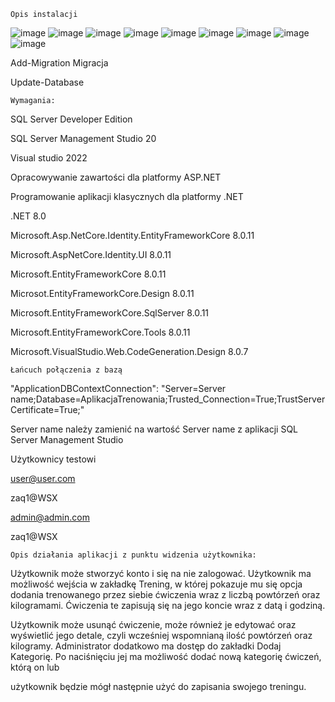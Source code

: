     Opis instalacji


![image](https://github.com/user-attachments/assets/621ecfbe-e26e-4115-b077-8d8c5666a0b2)
![image](https://github.com/user-attachments/assets/839b4596-5f64-48ca-aff4-52492a18291a)
![image](https://github.com/user-attachments/assets/47f4d26e-8507-4981-9255-78e4b05daaa2)
![image](https://github.com/user-attachments/assets/a30b8a44-de72-421a-8c59-64a011086b21)
![image](https://github.com/user-attachments/assets/0e3b25c0-6b6c-4028-8b49-b9cd03ad60fd)
![image](https://github.com/user-attachments/assets/3da52bdc-d9b4-4191-ada6-1e68112bf7cb)
![image](https://github.com/user-attachments/assets/ce955320-9bb4-44ce-bc8a-23bef01df450)
![image](https://github.com/user-attachments/assets/2cac0f05-79d4-435b-9e48-17e82d4dc31a)
![image](https://github.com/user-attachments/assets/a5d7667f-c395-4595-a667-cc7a5d00a640)

Add-Migration Migracja

Update-Database


    Wymagania:

SQL Server Developer Edition

SQL Server Management Studio 20

Visual studio 2022

Opracowywanie zawartości dla platformy ASP.NET

Programowanie aplikacji klasycznych dla platformy .NET

.NET 8.0

Microsoft.Asp.NetCore.Identity.EntityFrameworkCore 8.0.11

Microsoft.AspNetCore.Identity.UI 8.0.11

Microsoft.EntityFrameworkCore 8.0.11

Microsot.EntityFrameworkCore.Design 8.0.11

Microsoft.EntityFrameworkCore.SqlServer 8.0.11

Microsoft.EntityFrameworkCore.Tools 8.0.11

Microsoft.VisualStudio.Web.CodeGeneration.Design 8.0.7


    Łańcuch połączenia z bazą

"ApplicationDBContextConnection": "Server=Server name;Database=AplikacjaTrenowania;Trusted_Connection=True;TrustServerCertificate=True;"

Server name należy zamienić na wartość Server name z aplikacji SQL Server Management Studio


  Użytkownicy testowi

user@user.com

zaq1@WSX

admin@admin.com

zaq1@WSX


    Opis działania aplikacji z punktu widzenia użytkownika:

Użytkownik może stworzyć konto i się na nie zalogować. Użytkownik ma możliwość wejścia w zakładkę Trening, w której pokazuje mu się opcja dodania trenowanego przez siebie ćwiczenia wraz z liczbą powtórzeń oraz kilogramami. Ćwiczenia te zapisują się na jego koncie wraz z datą i godziną.

Użytkownik może usunąć ćwiczenie, może również je edytować oraz wyświetlić jego detale, czyli wcześniej wspomnianą ilość powtórzeń oraz kilogramy. Administrator dodatkowo ma dostęp do zakładki Dodaj Kategorię. Po naciśnięciu jej ma możliwość dodać nową kategorię ćwiczeń, którą on lub

użytkownik będzie mógł następnie użyć do zapisania swojego treningu.
